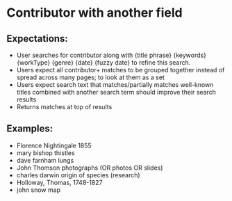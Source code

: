 # Contributor with another field

## Expectations:

*	User searches for contributor along with {title phrase} {keywords} {workType} {genre} {date} {fuzzy date} to refine this search. 
*	Users expect all contributor+ matches to be grouped together instead of spread across many pages; to look at them as a set 
*	Users expect search text that matches/partially matches well-known titles combined with another search term should improve their search results
*	Returns matches at top of results


## Examples: 

*	Florence Nightingale 1855
*	mary bishop thistles
*	dave farnham lungs
*	John Thomson photographs (OR photos OR slides)
*	charles darwin origin of species (research)
*	Holloway, Thomas, 1748-1827
*	john snow map
